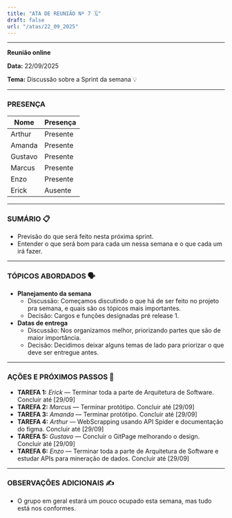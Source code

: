 ```yaml
---
title: "ATA DE REUNIÃO Nº 7 🗓️"
draft: false
url: "/atas/22_09_2025"
---
```


---  

**Reunião online**

**Data:** 22/09/2025

**Tema:** Discussão sobre a Sprint da semana 💡

---

### PRESENÇA

| Nome | Presença |
| --- | --- |
| Arthur | Presente |
| Amanda | Presente |
| Gustavo | Presente |
| Marcus | Presente |
| Enzo | Presente |
| Erick | Ausente |

---

### SUMÁRIO 📋

- Previsão do que será feito nesta próxima sprint.
- Entender o que será bom para cada um nessa semana e o que cada um irá fazer.

---

### TÓPICOS ABORDADOS 🗣️

- **Planejamento da semana**
    - Discussão: Começamos discutindo o que há de ser feito no projeto pra semana, e quais são os tópicos mais importantes.
    - Decisão: Cargos e funções designadas pré release 1.
- **Datas de entrega**
    - Discussão: Nos organizamos melhor, priorizando partes que são de maior importância.
    - Decisão: Decidimos deixar alguns temas de lado para priorizar o que deve ser entregue antes.

---

### AÇÕES E PRÓXIMOS PASSOS 🚀

- **TAREFA 1:** *Erick* — Terminar toda a parte de Arquitetura de Software. Concluir até [29/09]
- **TAREFA 2:** *Marcus* —  Terminar protótipo. Concluir até [29/09]
- **TAREFA 3:** *Amanda* — Terminar protótipo. Concluir até [29/09]
- **TAREFA 4:** *Arthur* — WebScrapping usando API Spider e documentação do figma. Concluir até [29/09]
- **TAREFA 5:** *Gustavo* — Concluir o GitPage melhorando o design. Concluir até [29/09]
- **TAREFA 6:** *Enzo* — Terminar toda a parte de Arquitetura de Software e estudar APIs para mineração de dados. Concluir até [29/09]

---

### OBSERVAÇÕES ADICIONAIS ✍️

- O grupo em geral estará um pouco ocupado esta semana, mas tudo está nos conformes.